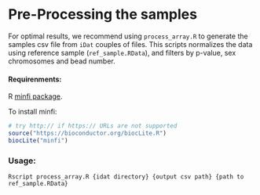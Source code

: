 # Pre-Processing the samples

For optimal results, we recommend using `process_array.R` to generate the samples csv file from `iDat` couples of files.
This scripts normalizes the data using reference sample (`ref_sample.RData`), and filters by p-value, sex chromosomes and bead number.

#### Requirenments:
R [minfi package](https://bioconductor.org/packages/release/bioc/html/minfi.html).

To install minfi:

```R
# try http:// if https:// URLs are not supported
source("https://bioconductor.org/biocLite.R")
biocLite("minfi")
```

### Usage:
```
Rscript process_array.R {idat directory} {output csv path} {path to ref_sample.RData}
```

